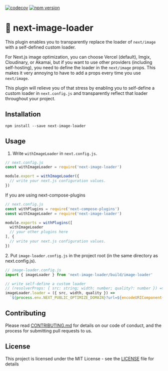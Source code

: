 [![codecov](https://codecov.io/gh/aiji42/next-image-loader/branch/main/graph/badge.svg?token=Y1M1LMIR7E)](https://codecov.io/gh/aiji42/next-image-loader)
[![npm version](https://badge.fury.io/js/next-image-loader.svg)](https://badge.fury.io/js/next-image-loader)

# :city_sunrise: next-image-loader

This plugin enables you to transparently replace the loader of `next/image` with a self-defined custom loader.

For Next.js image optimization, you can choose Vercel (default), Imgix, Cloudinary, or Akamai, but if you want to use other providers (including self-hosting), you need to define the loader in the `next/image` props. This makes it very annoying to have to add a props every time you use `next/image`.

This plugin will relieve you of that stress by enabling you to self-define a custom loader in `next.config.js` and transparently reflect that loader throughout your project.

## Installation

```
npm install --save next-image-loader
```

## Usage
1. Write `withImageLoader` in `next.config.js`.
```js
// next.config.js
const withImageLoader = require('next-image-loader')

module.export = withImageLoader({
  // write your next.js configuration values.
})
```

If you are using next-compose-plugins
```js
// next.config.js
const withPlugins = require('next-compose-plugins')
const withImageLoader = require('next-image-loader')

module.exports = withPlugins([
  withImageLoader
  // your other plugins here
], {
  // write your next.js configuration values.  
})
```

2\. Put `image-loader.config.js` in the project root (in the same directory as next.config.js).
```js
// image-loader.config.js
import { imageLoader } from 'next-image-loader/build/image-loader'

// write self-define a custom loader
// (resolverProps: { src: string; width: number; quality?: number }) => string
imageLoader.loader = ({ src, width, quality }) => 
  `${process.env.NEXT_PUBLIC_OPTIMIZE_DOMAIN}?url=${encodeURIComponent(src)}&w=${Math.min(width, 1080)}&q=${quality || 75}`
```

## Contributing
Please read [CONTRIBUTING.md](https://github.com/aiji42/next-image-loader/blob/main/CONTRIBUTING.md) for details on our code of conduct, and the process for submitting pull requests to us.

## License
This project is licensed under the MIT License - see the [LICENSE](https://github.com/aiji42/next-image-loader/blob/main/LICENSE) file for details
